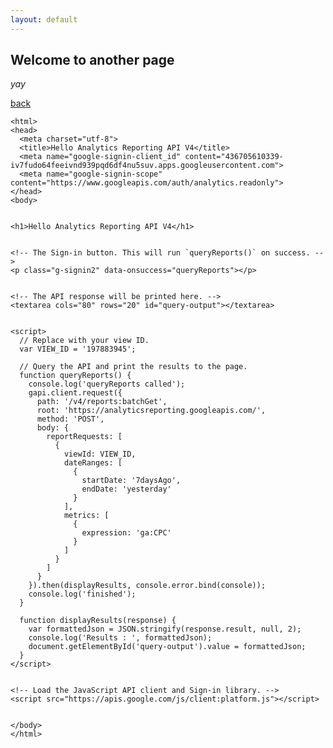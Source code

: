 ```yaml
---
layout: default
---
```


## Welcome to another page

_yay_

[back](./)

<!DOCTYPE html>
	<html>
	<head>
	  <meta charset="utf-8">
	  <title>Hello Analytics Reporting API V4</title>
	  <meta name="google-signin-client_id" content="436705610339-iv7fudo64feeivnd939pqd6df4nu5suv.apps.googleusercontent.com">
	  <meta name="google-signin-scope" content="https://www.googleapis.com/auth/analytics.readonly">
	</head>
	<body>
	

	<h1>Hello Analytics Reporting API V4</h1>
	

	<!-- The Sign-in button. This will run `queryReports()` on success. -->
	<p class="g-signin2" data-onsuccess="queryReports"></p>
	

	<!-- The API response will be printed here. -->
	<textarea cols="80" rows="20" id="query-output"></textarea>
	

	<script>
	  // Replace with your view ID.
	  var VIEW_ID = '197883945';
	
	  // Query the API and print the results to the page.
	  function queryReports() {
	    console.log('queryReports called');
	    gapi.client.request({
	      path: '/v4/reports:batchGet',
	      root: 'https://analyticsreporting.googleapis.com/',
	      method: 'POST',
	      body: {
	        reportRequests: [
	          {
	            viewId: VIEW_ID,
	            dateRanges: [
	              {
	                startDate: '7daysAgo',
	                endDate: 'yesterday'
	              }
	            ],
	            metrics: [
	              {
	                expression: 'ga:CPC'
	              }
	            ]
	          }
	        ]
	      }
	    }).then(displayResults, console.error.bind(console));
	    console.log('finished');
	  }
	
	  function displayResults(response) {
	    var formattedJson = JSON.stringify(response.result, null, 2);
	    console.log('Results : ', formattedJson);
	    document.getElementById('query-output').value = formattedJson;
	  }
	</script>
	

	<!-- Load the JavaScript API client and Sign-in library. -->
	<script src="https://apis.google.com/js/client:platform.js"></script>
	

	</body>
	</html>

